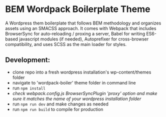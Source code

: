 # BEM Wordpack Boilerplate Theme
A Wordpress them boilerplate that follows BEM methodology and organizes assets using an SMACSS approach. It comes with Webpack that includes BrowserSync for auto-reloading / proxing a server, Babel for writing ES6-based javascript modules (if needed), Autoprefixer for cross-browser compatibility, and uses SCSS as the main loader for styles.

## Development:

* clone repo into a fresh wordpress installation's wp-content/themes folder
* navigate to 'wordpack-boiler' theme folder in command line
* run `npm install`
* *check webpack.config.js BrowserSyncPlugin 'proxy' option and make sure it matches the name of your wordpress installation folder*
* run `npm run dev` and make changes as needed
* run `npm run build` to compile for production